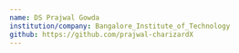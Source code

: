 ```yaml
---
name: DS Prajwal Gowda
institution/company: Bangalore_Institute_of_Technology
github: https://github.com/prajwal-charizardX
---
```

